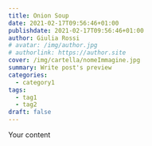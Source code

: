 ```yaml
---
title: Onion Soup
date: 2021-02-17T09:56:46+01:00
publishdate: 2021-02-17T09:56:46+01:00
author: Giulia Rossi
# avatar: /img/author.jpg
# authorlink: https://author.site
cover: /img/cartella/nomeImmagine.jpg
summary: Write post's preview
categories:
  - category1
tags:
  - tag1
  - tag2
draft: false
---
```


Your content

